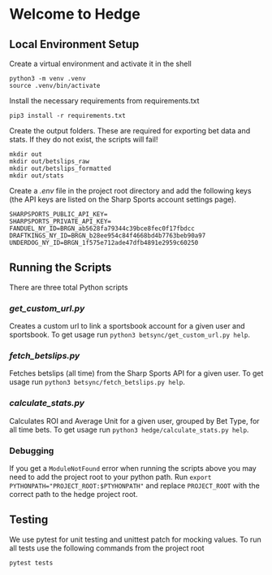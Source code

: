 # Welcome to Hedge

## Local Environment Setup

Create a virtual environment and activate it in the shell

```shell
python3 -m venv .venv
source .venv/bin/activate
```

Install the necessary requirements from requirements.txt

```shell
pip3 install -r requirements.txt
```

Create the output folders. These are required for exporting bet data and stats. If they do not exist, the scripts will
fail!

```shell
mkdir out
mkdir out/betslips_raw
mkdir out/betslips_formatted
mkdir out/stats
```

Create a _.env_ file in the project root directory and add the following keys (the API keys are listed on the Sharp
Sports account settings page).

```
SHARPSPORTS_PUBLIC_API_KEY=
SHARPSPORTS_PRIVATE_API_KEY=
FANDUEL_NY_ID=BRGN_ab5628fa79344c39bce8fec0f17fbdcc
DRAFTKINGS_NY_ID=BRGN_b28ee954c84f4668bd4b7763beb90a97
UNDERDOG_NY_ID=BRGN_1f575e712ade47dfb4891e2959c60250
```

## Running the Scripts

There are three total Python scripts

### _get_custom_url.py_

Creates a custom url to link a sportsbook account for a given user and sportsbook. To get usage
run `python3 betsync/get_custom_url.py help`.

### _fetch_betslips.py_

Fetches betslips (all time) from the Sharp Sports API for a given user. To get usage
run `python3 betsync/fetch_betslips.py help`.

### _calculate_stats.py_

Calculates ROI and Average Unit for a given user, grouped by Bet Type, for all time bets. To get usage
run `python3 hedge/calculate_stats.py help`.

### Debugging
If you get a `ModuleNotFound` error when running the scripts above you may need to add the project root to your 
python path. Run `export PYTHONPATH="PROJECT_ROOT:$PTYHONPATH"` and replace `PROJECT_ROOT` with the correct path 
to the hedge project root.


## Testing

We use pytest for unit testing and unittest patch for mocking values. To run all tests use the following commands from
the project root

```shell
pytest tests
```
